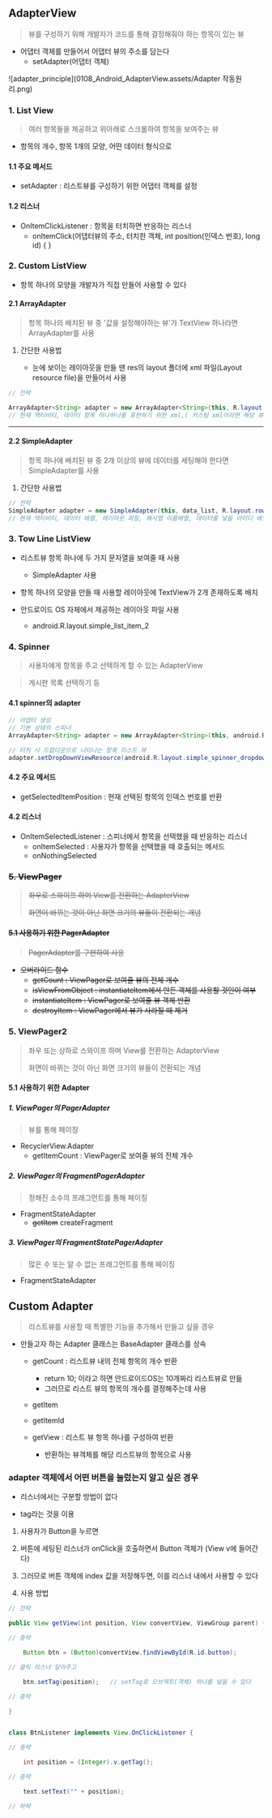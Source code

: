 ## AdapterView

> 뷰를 구성하기 위해 개발자가 코드를 통해 결정해줘야 하는 항목이 있는 뷰


- 어댑터 객체를 만들어서 어댑터 뷰의 주소를 담는다
    - setAdapter(어댑터 객체)





![adapter_principle](0108_Android_AdapterView.assets/Adapter 작동원리.png)





### 1. List View

> 여러 항목들을 제공하고 위아래로 스크롤하여 항목을 보여주는 뷰

- 항목의 개수, 항목 1개의 모양, 어떤 데이터 형식으로




#### 1.1 주요 메서드

- setAdapter : 리스트뷰를 구성하기 위한 어댑터 객체를 설정




#### 1.2 리스너

- OnItemClickListener : 항목을 터치하면 반응하는 리스너
    - onItemClick(어댑터뷰의 주소, 터치한 객체, int position(인덱스 번호), long id) { }




### 2. Custom ListView

- 항목 하나의 모양을 개발자가 직접 만들어 사용할 수 있다




#### 2.1 ArrayAdapter

> 항목 하나의 배치된 뷰 중 '값을 설정해야하는 뷰'가 TextView 하나라면 ArrayAdapter를 사용



1. 간단한 사용법

    - 눈에 보이는 레이아웃을 만들 땐 res의 layout 폴더에 xml 파일(Layout resource file)을 만들어서 사용


```java
// 전략

ArrayAdapter<String> adapter = new ArrayAdapter<String>(this, R.layout.row, R.id.textView, datas);
// 현재 액티비티, 데이터 항목 하나하나를 표현하기 위한 xml,( 커스텀 xml이라면 해당 뷰 id값,) 데이터list 또는 array
```




---





#### 2.2 SimpleAdapter

> 항목 하나에 배치된 뷰 중 2개 이상의 뷰에 데이터를 세팅해야 한다면 SimpleAdapter를 사용



1. 간단한 사용법

```java
// 전략
SimpleAdapter adapter = new SimpleAdapter(this, data_list, R.layout.row, keys, ids);
// 현재 액티비티, 데이터 배열, 레이아웃 파일, 해시맵 이름배열, 데이터를 넣을 아이디 배열
```




### 3. Tow Line ListView

- 리스트뷰 항목 하나에 두 가지 문자열을 보여줄 때 사용

    - SimpleAdapter 사용

- 항목 하나의 모양을 만들 때 사용할 레이아웃에 TextView가 2개 존재하도록 배치

- 안드로이드 OS 자체에서 제공하는 레이아웃 파일 사용

    - android.R.layout.simple_list_item_2





### 4. Spinner

> 사용자에게 항목을 주고 선택하게 할 수 있는 AdapterView

> 게시판 목록 선택하기 등



#### 4.1 spinner의 adapter



```java
// 어댑터 생성
// 기본 상태의 스피너
ArrayAdapter<String> adapter = new ArrayAdapter<String>(this, android.R.layout.simple_spinner_item, datas);

// 터치 시 드랍다운으로 나타나는 항목 리스트 뷰
adapter.setDropDownViewResource(android.R.layout.simple_spinner_dropdown_item);
```





#### 4.2 주요 메서드

- getSelectedItemPosition : 현재 선택된 항목의 인덱스 번호를 반환





#### 4.2 리스너

- OnItemSelectedListener : 스피너에서 항목을 선택했을 때 반응하는 리스너
  - onItemSelected : 사용자가 항목을 선택했을 때 호출되는 메서드
  - onNothingSelected







### ~~5. ViewPager~~

> ~~좌우로 스와이프 하며 View를 전환하는 AdapterView~~
>
> ~~화면이 바뀌는 것이 아닌 화면 크기의 뷰들이 전환되는 개념~~



#### ~~5.1 사용하기 위한 PagerAdapter~~

> ~~PagerAdapter를 구현하여 사용~~

- ~~오버라이드 함수~~
  - ~~getCount : ViewPager로 보여줄 뷰의 전체 개수~~
  - ~~isViewFromObject : instantiateItem에서 만든 객체를 사용할 것인이 여부~~
  - ~~instantiateItem : ViewPager로 보여줄 뷰 객체 반환~~
  - ~~destroyItem : ViewPager에서 뷰가 사라질 때 제거~~



### 5. ViewPager2

> 좌우 또는 상하로 스와이프 하며 View를 전환하는 AdapterView
>
> 화면이 바뀌는 것이 아닌 화면 크기의 뷰들이 전환되는 개념



#### 5.1 사용하기 위한 Adapter

##### 1. ViewPager의 PagerAdapter

> 뷰를 통해 페이징

- RecyclerView.Adapter
  - getItemCount : ViewPager로 보여줄 뷰의 전체 개수



##### 2. ViewPager의 FragmentPagerAdapter

> 정해진 소수의 프래그먼트를 통해 페이징

- FragmentStateAdapter
  - ~~getItem~~ createFragment



##### 3. ViewPager의 FragmentStatePagerAdapter

> 많은 수 또는 알 수 없는 프래그먼트를 통해 페이징

- FragmentStateAdapter












## Custom Adapter

> 리스트뷰를 사용할 때 특별한 기능을 추가해서 만들고 싶을 경우


- 만들고자 하는 Adapter 클래스는 BaseAdapter 클래스를 상속

    - getCount : 리스트뷰 내의 전체 항목의 개수 반환
        - return 10; 이라고 하면 안드로이드OS는 10개짜리 리스트뷰로 만듦
        - 그러므로 리스트 뷰의 항목의 개수를 결정해주는데 사용

    - getItem

    - getItemId

    - getView : 리스트 뷰 항목 하나를 구성하여 반환
        - 반환하는 뷰객체를 해당 리스트뷰의 항목으로 사용





### adapter 객체에서 어떤 버튼을 눌렀는지 알고 싶은 경우

- 리스너에서는 구분할 방법이 없다

- tag라는 것을 이용

1. 사용자가 Button을 누르면

2. 버튼에 세팅된 리스너가 onClick을 호출하면서 Button 객체가 (View v에 들어간다)

3. 그러므로 버튼 객체에 index 값을 저장해두면, 이를 리스너 내에서 사용할 수 있다

4. 사용 방법

```java
// 전략

public View getView(int position, View convertView, ViewGroup parent) {

// 중략

    Button btn = (Button)convertView.findViewById(R.id.button);

// 클릭 리스너 달아주고

    btn.setTag(position);	// setTag로 오브젝트(객체) 하나를 넣을 수 있다

// 중략

}


class BtnListener implements View.OnClickListener {

// 중략

    int position = (Integer).v.getTag();

// 중략

    text.setText("" + position);

// 하략
```







